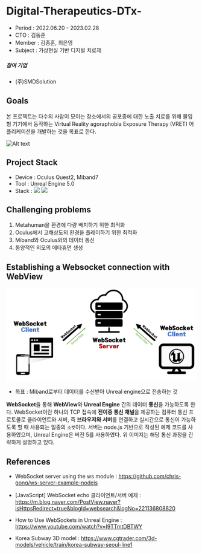 # Digital-Therapeutics-DTx-

- Period : 2022.06.20 - 2023.02.28
- CTO : 김동준
- Member : 김종훈, 최은영
- Subject : 가상현실 기반 디지털 치료제

##### 참여 기업
- (주)SMDSolution
  
## Goals

본 프로젝트는 다수의 사람이 모이는 장소에서의 공포증에 대한 노출 치료를 위해 몰입형 기기에서 동작하는 Virtual Reality agoraphobia Exposure Therapy (VRET) 어플리케이션을 개발하는 것을 목표로 한다. 

![Alt text](images/train_cut.gif)

## Project Stack

- Device : Oculus Quest2, Miband7
- Tool : Unreal Engine 5.0
- Stack : <img src="https://img.shields.io/badge/C++-00599C?style=flat-square&logo=cplusplus&logoColor=white"/>  <img src="https://img.shields.io/badge/Javascript-ffb13b?style=flat-square&logo=javascript&logoColor=white"/>


## Challenging problems
1. Metahuman을 환경에 다량 배치하기 위한 최적화 
2. Oculus에서 고해상도의 환경을 플레이하기 위한 최적화
3. Miband와 Oculus와의 데이터 통신
4. 동양적인 외모의 메타휴먼 생성



## Establishing a Websocket connection with WebView

![Alt text](images/image-1.png)

- 목표 : Miband로부터 데이터를 수신받아 Unreal engine으로 전송하는 것
  
**WebSocket**을 통해 **WebView**와 **Unreal Engine** 간의 데이터 **통신**을 가능하도록 한다. WebSocket이란 하나의 TCP 접속에 **전이중 통신 채널**을 제공하는 컴퓨터 통신 프로토콜로 클라이언트와 서버, 즉 **브라우저와 서버**를 연결하고 실시간으로 통신이 가능하도록 할 때 사용되는 일종의 `소켓`이다. 서버는 node.js 기반으로 작성된 예제 코드를 사용하였으며, Unreal Engine은 버전 5를 사용하였다. 위 이미지는 해당 통신 과정을 간략하게 설명하고 있다. 


## References

- WebSocket server using the ws module :  https://github.com/chris-gong/ws-server-example-nodejs

- [JavaScript] WebSocket echo 클라이언트/서버 예제 : https://m.blog.naver.com/PostView.naver?isHttpsRedirect=true&blogId=websearch&logNo=221136808820

- How to Use WebSockets in Unreal Engine : https://www.youtube.com/watch?v=l9TTmtDBTWY

- Korea Subway 3D model : https://www.cgtrader.com/3d-models/vehicle/train/korea-subway-seoul-line1
